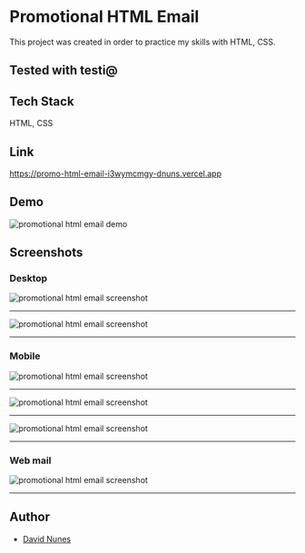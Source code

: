 # Promotional HTML Email

This project was created in order to practice my skills with HTML, CSS.

## Tested with testi@


## Tech Stack

HTML, CSS

## Link
https://promo-html-email-i3wymcmgy-dnuns.vercel.app
  
## Demo

![promotional html email demo](resources/project-git.gif)
  
## Screenshots

### Desktop

![promotional html email screenshot](resources/desktop-clients.jpg)

---

![promotional html email screenshot](resources/3-col.jpeg)


---

### Mobile

![promotional html email screenshot](resources/2-col.jpeg)

---

![promotional html email screenshot](resources/1-col.jpeg)

---

![promotional html email screenshot](resources/mobile-clients.jpg)

---

### Web mail

![promotional html email screenshot](resources/web-mail.jpg)

---  

## Author

- [David Nunes](https://www.github.com/Dnuns)
